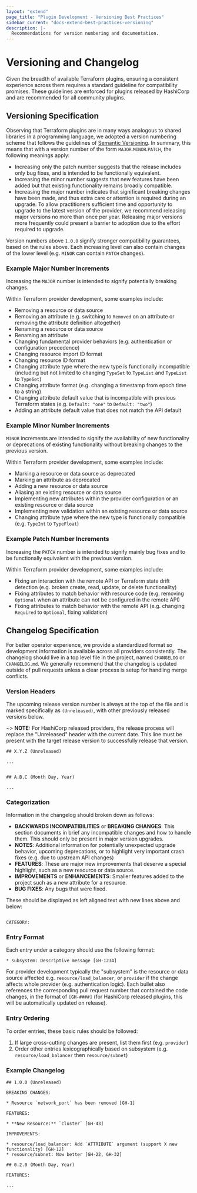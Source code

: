 ```yaml
---
layout: "extend"
page_title: "Plugin Development - Versioning Best Practices"
sidebar_current: "docs-extend-best-practices-versioning"
description: |-
  Recommendations for version numbering and documentation.
---
```


# Versioning and Changelog

Given the breadth of available Terraform plugins, ensuring a consistent experience across them requires a standard guideline for compatibility promises. These guidelines are enforced for plugins released by HashiCorp and are recommended for all community plugins.

## Versioning Specification

Observing that Terraform plugins are in many ways analogous to shared libraries in a programming language, we adopted a version numbering scheme that follows the guidelines of [Semantic Versioning](http://semver.org/). In summary, this means that with a version number of the form `MAJOR`.`MINOR`.`PATCH`, the following meanings apply:

- Increasing only the patch number suggests that the release includes only bug fixes, and is intended to be functionally equivalent.
- Increasing the minor number suggests that new features have been added but that existing functionality remains broadly compatible.
- Increasing the major number indicates that significant breaking changes have been made, and thus extra care or attention is required during an upgrade. To allow practitioners sufficient time and opportunity to upgrade to the latest version of the provider, we recommend releasing major versions no more than once per year. Releasing major versions more frequently could present a barrier to adoption due to the effort required to upgrade.

Version numbers above `1.0.0` signify stronger compatibility guarantees, based on the rules above. Each increasing level can also contain changes of the lower level (e.g. `MINOR` can contain `PATCH` changes).

### Example Major Number Increments

Increasing the `MAJOR` number is intended to signify potentially breaking changes.

Within Terraform provider development, some examples include:

- Removing a resource or data source
- Removing an attribute (e.g. switching to `Removed` on an attribute or removing the attribute definition altogether)
- Renaming a resource or data source
- Renaming an attribute
- Changing fundamental provider behaviors (e.g. authentication or configuration precedence)
- Changing resource import ID format
- Changing resource ID format
- Changing attribute type where the new type is functionally incompatible (including but not limited to changing `TypeSet` to `TypeList` and `TypeList` to `TypeSet`)
- Changing attribute format (e.g. changing a timestamp from epoch time to a string)
- Changing attribute default value that is incompatible with previous Terraform states (e.g. `Default: "one"` to `Default: "two"`)
- Adding an attribute default value that does not match the API default

### Example Minor Number Increments

`MINOR` increments are intended to signify the availability of new functionality or deprecations of existing functionality without breaking changes to the previous version.

Within Terraform provider development, some examples include:

- Marking a resource or data source as deprecated
- Marking an attribute as deprecated
- Adding a new resource or data source
- Aliasing an existing resource or data source
- Implementing new attributes within the provider configuration or an existing resource or data source
- Implementing new validation within an existing resource or data source
- Changing attribute type where the new type is functionally compatible (e.g. `TypeInt` to `TypeFloat`)

### Example Patch Number Increments

Increasing the `PATCH` number is intended to signify mainly bug fixes and to be functionally equivalent with the previous version.

Within Terraform provider development, some examples include:

- Fixing an interaction with the remote API or Terraform state drift detection (e.g. broken create, read, update, or delete functionality)
- Fixing attributes to match behavior with resource code (e.g. removing `Optional` when an attribute can not be configured in the remote API)
- Fixing attributes to match behavior with the remote API (e.g. changing `Required` to `Optional`, fixing validation)

## Changelog Specification

For better operator experience, we provide a standardized format so development information is available across all providers consistently. The changelog should live in a top level file in the project, named `CHANGELOG` or `CHANGELOG.md`. We generally recommend that the changelog is updated outside of pull requests unless a clear process is setup for handling merge conflicts.

### Version Headers

The upcoming release version number is always at the top of the file and is marked specifically as `(Unreleased)`, with other previously released versions below.

~> **NOTE:** For HashiCorp released providers, the release process will replace the "Unreleased" header with the current date. This line must be present with the target release version to successfully release that version.

```text
## X.Y.Z (Unreleased)

...


## A.B.C (Month Day, Year)

...
```

### Categorization

Information in the changelog should broken down as follows:

- **BACKWARDS INCOMPATIBILITIES** or **BREAKING CHANGES**: This section documents in brief any incompatible changes and how to handle them. This should only be present in major version upgrades.
- **NOTES**: Additional information for potentially unexpected upgrade behavior, upcoming deprecations, or to highlight very important crash fixes (e.g. due to upstream API changes)
- **FEATURES**: These are major new improvements that deserve a special highlight, such as a new resource or data source.
- **IMPROVEMENTS** or **ENHANCEMENTS**: Smaller features added to the project such as a new attribute for a resource.
- **BUG FIXES**: Any bugs that were fixed.

These should be displayed as left aligned text with new lines above and below:

```text

CATEGORY:

```

### Entry Format

Each entry under a category should use the following format:

```text
* subsystem: Descriptive message [GH-1234]
```

For provider development typically the "subsystem" is the resource or data source affected e.g. `resource/load_balancer`, or `provider` if the change affects whole provider (e.g. authentication logic). Each bullet also references the corresponding pull request number that contained the code changes, in the format of `[GH-####]` (for HashiCorp released plugins, this will be automatically updated on release).

### Entry Ordering

To order entries, these basic rules should be followed:

1. If large cross-cutting changes are present, list them first (e.g. `provider`)
2. Order other entries lexicographically based on subsystem (e.g. `resource/load_balancer` then `resource/subnet`)

### Example Changelog

```text
## 1.0.0 (Unreleased)

BREAKING CHANGES:

* Resource `network_port` has been removed [GH-1]

FEATURES:

* **New Resource:** `cluster` [GH-43]

IMPROVEMENTS:

* resource/load_balancer: Add `ATTRIBUTE` argument (support X new functionality) [GH-12]
* resource/subnet: Now better [GH-22, GH-32]

## 0.2.0 (Month Day, Year)

FEATURES:

...
```
